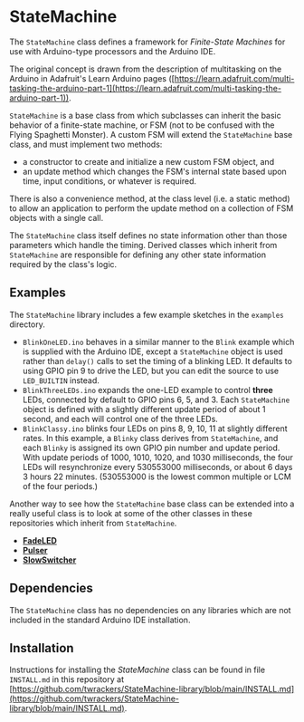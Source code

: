 # StateMachine

The `StateMachine` class defines a framework for *Finite-State Machines* for use with Arduino-type processors and the Arduino IDE.

The original concept is drawn from the description of multitasking on the Arduino in Adafruit's Learn Arduino pages ([https://learn.adafruit.com/multi-tasking-the-arduino-part-1](https://learn.adafruit.com/multi-tasking-the-arduino-part-1)).

`StateMachine` is a base class from which subclasses can inherit the basic behavior of a finite-state machine, or FSM (not to be confused with the Flying Spaghetti Monster).  A custom FSM will extend the `StateMachine` base class, and must implement two methods:

* a constructor to create and initialize a new custom FSM object, and
* an update method which changes the FSM's internal state based upon time, input conditions, or whatever is required.

There is also a convenience method, at the class level (i.e. a static method) to allow an application to perform the update method on a collection of FSM objects with a single call.

The `StateMachine` class itself defines no state information other than those parameters which handle the timing.  Derived classes which inherit from `StateMachine` are responsible for defining any other state information required by the class's logic.

## Examples ##

The `StateMachine` library includes a few example sketches in the `examples` directory.

- `BlinkOneLED.ino` behaves in a similar manner to the `Blink` example which is supplied with the Arduino IDE, except a `StateMachine` object is used rather than `delay()` calls to set the timing of a blinking LED.  It defaults to using GPIO pin 9 to drive the LED, but you can edit the source to use `LED_BUILTIN` instead.
- `BlinkThreeLEDs.ino` expands the one-LED example to control **three** LEDs, connected by default to GPIO pins 6, 5, and 3.  Each `StateMachine` object is defined with a slightly different update period of about 1 second, and each will control one of the three LEDs.
- `BlinkClassy.ino` blinks four LEDs on pins 8, 9, 10, 11 at slightly different rates.  In this example, a `Blinky` class derives from `StateMachine`, and each `Blinky` is assigned its own GPIO pin number and update period.  With update periods of 1000, 1010, 1020, and 1030 milliseconds, the four LEDs will resynchronize every 530553000 milliseconds, or about 6 days 3 hours 22 minutes.  (530553000 is the lowest common multiple or LCM of the four periods.)
  
Another way to see how the `StateMachine` base class can be extended into a really useful class is to look at some of the other classes in these repositories which inherit from `StateMachine`.

* [__FadeLED__](https://github.com/twrackers/FadeLED-library)
* [__Pulser__](https://github.com/twrackers/Pulser-library)
* [__SlowSwitcher__](https://github.com/twrackers/SlowSwitcher-library)

## Dependencies ##

The `StateMachine` class has no dependencies on any libraries which are not included in the standard Arduino IDE installation.

## Installation ##

Instructions for installing the *StateMachine* class can be found in file `INSTALL.md` in this repository at [https://github.com/twrackers/StateMachine-library/blob/main/INSTALL.md](https://github.com/twrackers/StateMachine-library/blob/main/INSTALL.md).